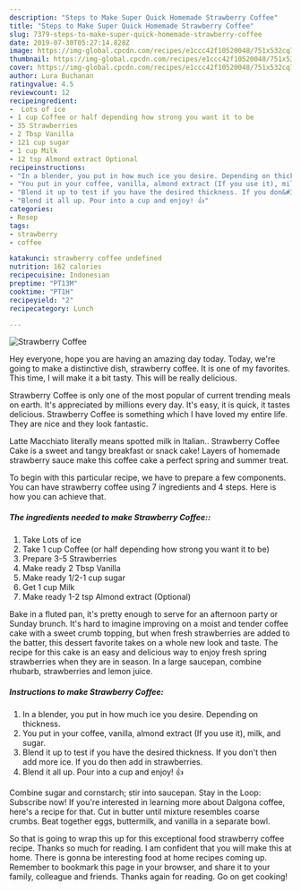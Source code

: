 ```yaml
---
description: "Steps to Make Super Quick Homemade Strawberry Coffee"
title: "Steps to Make Super Quick Homemade Strawberry Coffee"
slug: 7379-steps-to-make-super-quick-homemade-strawberry-coffee
date: 2019-07-30T05:27:14.828Z
image: https://img-global.cpcdn.com/recipes/e1ccc42f10520048/751x532cq70/strawberry-coffee-recipe-main-photo.jpg
thumbnail: https://img-global.cpcdn.com/recipes/e1ccc42f10520048/751x532cq70/strawberry-coffee-recipe-main-photo.jpg
cover: https://img-global.cpcdn.com/recipes/e1ccc42f10520048/751x532cq70/strawberry-coffee-recipe-main-photo.jpg
author: Lura Buchanan
ratingvalue: 4.5
reviewcount: 12
recipeingredient:
-  Lots of ice
- 1 cup Coffee or half depending how strong you want it to be
- 35 Strawberries
- 2 Tbsp Vanilla
- 121 cup sugar
- 1 cup Milk
- 12 tsp Almond extract Optional
recipeinstructions:
- "In a blender, you put in how much ice you desire. Depending on thickness."
- "You put in your coffee, vanilla, almond extract (If you use it), milk, and sugar."
- "Blend it up to test if you have the desired thickness. If you don&#39;t then add more ice. If you do then add in strawberries."
- "Blend it all up. Pour into a cup and enjoy! 👍"
categories:
- Resep
tags:
- strawberry
- coffee

katakunci: strawberry coffee undefined
nutrition: 162 calories
recipecuisine: Indonesian
preptime: "PT13M"
cooktime: "PT1H"
recipeyield: "2"
recipecategory: Lunch

---
```



![Strawberry Coffee](https://img-global.cpcdn.com/recipes/e1ccc42f10520048/751x532cq70/strawberry-coffee-recipe-main-photo.jpg)

Hey everyone, hope you are having an amazing day today. Today, we're going to make a distinctive dish, strawberry coffee. It is one of my favorites. This time, I will make it a bit tasty. This will be really delicious.

Strawberry Coffee is only one of the most popular of current trending meals on earth. It's appreciated by millions every day. It's easy, it is quick, it tastes delicious. Strawberry Coffee is something which I have loved my entire life. They are nice and they look fantastic.

Latte Macchiato literally means spotted milk in Italian.. Strawberry Coffee Cake is a sweet and tangy breakfast or snack cake! Layers of homemade strawberry sauce make this coffee cake a perfect spring and summer treat.


To begin with this particular recipe, we have to prepare a few components. You can have strawberry coffee using 7 ingredients and 4 steps. Here is how you can achieve that.

##### The ingredients needed to make Strawberry Coffee::

1. Take  Lots of ice
1. Take 1 cup Coffee (or half depending how strong you want it to be)
1. Prepare 3-5 Strawberries
1. Make ready 2 Tbsp Vanilla
1. Make ready 1/2-1 cup sugar
1. Get 1 cup Milk
1. Make ready 1-2 tsp Almond extract (Optional)


Bake in a fluted pan, it&#39;s pretty enough to serve for an afternoon party or Sunday brunch. It&#39;s hard to imagine improving on a moist and tender coffee cake with a sweet crumb topping, but when fresh strawberries are added to the batter, this dessert favorite takes on a whole new look and taste. The recipe for this cake is an easy and delicious way to enjoy fresh spring strawberries when they are in season. In a large saucepan, combine rhubarb, strawberries and lemon juice. 

##### Instructions to make Strawberry Coffee:

1. In a blender, you put in how much ice you desire. Depending on thickness.
1. You put in your coffee, vanilla, almond extract (If you use it), milk, and sugar.
1. Blend it up to test if you have the desired thickness. If you don&#39;t then add more ice. If you do then add in strawberries.
1. Blend it all up. Pour into a cup and enjoy! 👍


Combine sugar and cornstarch; stir into saucepan. Stay in the Loop: Subscribe now! If you&#39;re interested in learning more about Dalgona coffee, here&#39;s a recipe for that. Cut in butter until mixture resembles coarse crumbs. Beat together eggs, buttermilk, and vanilla in a separate bowl. 

So that is going to wrap this up for this exceptional food strawberry coffee recipe. Thanks so much for reading. I am confident that you will make this at home. There is gonna be interesting food at home recipes coming up. Remember to bookmark this page in your browser, and share it to your family, colleague and friends. Thanks again for reading. Go on get cooking!
